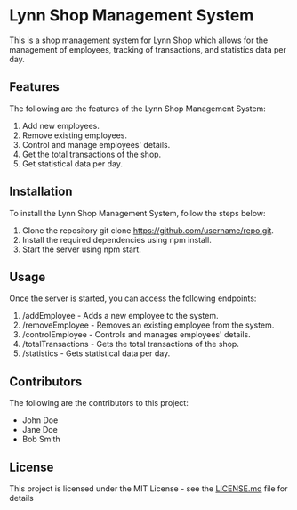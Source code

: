 # Lynn Shop Management System

This is a shop management system for Lynn Shop which allows for the management of employees, tracking of transactions, and statistics data per day. 

## Features
The following are the features of the Lynn Shop Management System:

1. Add new employees.
2. Remove existing employees.
3. Control and manage employees' details.
4. Get the total transactions of the shop.
5. Get statistical data per day.

## Installation
To install the Lynn Shop Management System, follow the steps below:

1. Clone the repository git clone https://github.com/username/repo.git.
2. Install the required dependencies using npm install.
3. Start the server using npm start.

## Usage
Once the server is started, you can access the following endpoints:

1. /addEmployee - Adds a new employee to the system.
2. /removeEmployee - Removes an existing employee from the system.
3. /controlEmployee - Controls and manages employees' details.
4. /totalTransactions - Gets the total transactions of the shop.
5. /statistics - Gets statistical data per day.

## Contributors
The following are the contributors to this project:

- John Doe
- Jane Doe
- Bob Smith

## License
This project is licensed under the MIT License - see the [LICENSE.md](LICENSE.md) file for details